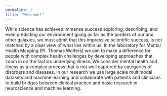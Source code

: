 ```yaml
---
permalink: /
title: "Welcome!"
---
```

While science has achieved immense success exploring, describing, and even predicting our environment going as far as the borders of our and other galaxies, we must admit that this impressive scientific success, is not matched by a clear view of what lies within us. In the laboratory for Mental Health Mapping (PI: Thomas Wolfers) we aim to make a difference for people with complex health challenges by developing approaches that zoom in on the factors underlying illness. We consider mental health and illness as a complex process that is not well captured by categories of disorders and diseases. In our research we use large scale multimodal datasets and machine learning and collaborate with patients and clinicians to build bridges between clinical practice and basic research in neuroscience and machine learning.
